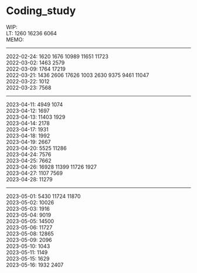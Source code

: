 # Coding_study </br>

WIP: </br>
LT: 1260 16236 6064 </br>
MEMO: </br>

---

2022-02-24: 1620 1676 10989 11651 11723 </br>
2022-03-02: 1463 2579 </br>
2022-03-09: 1764 17219 </br>
2022-03-21: 1436 2606 17626 1003 2630 9375 9461 11047 </br>
2022-03-22: 1012 </br>
2022-03-23: 7568 </br>

---

2023-04-11: 4949 1074 </br>
2023-04-12: 1697 </br>
2023-04-13: 11403 1929 </br>
2023-04-14: 2178 </br>
2023-04-17: 1931 </br>
2023-04-18: 1992 </br>
2023-04-19: 2667 </br>
2023-04-20: 5525 11286 </br>
2023-04-24: 7576 </br>
2023-04-25: 7662 </br>
2023-04-26: 16928 11399 11726 1927 </br>
2023-04-27: 1107 7569 </br>
2023-04-28: 11279 </br>

---

2023-05-01: 5430 11724 11870 </br>
2023-05-02: 10026 </br>
2023-05-03: 1916 </br>
2023-05-04: 9019 </br>
2023-05-05: 14500 </br>
2023-05-06: 11727 </br>
2023-05-08: 12865 </br>
2023-05-09: 2096 </br>
2023-05-10: 1043 </br>
2023-05-11: 1149 </br>
2023-05-15: 1629 </br>
2023-05-16: 1932 2407